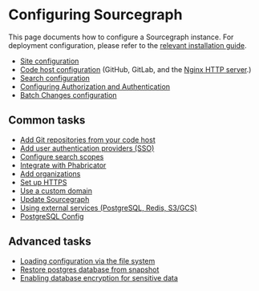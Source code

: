 # Configuring Sourcegraph

This page documents how to configure a Sourcegraph instance. For deployment configuration, please refer to the [relevant installation guide](../install/index.md).

- [Site configuration](site_config.md)
- [Code host configuration](../external_service/index.md) (GitHub, GitLab, and the [Nginx HTTP server](../http_https_configuration.md).)
- [Search configuration](../search.md)
- [Configuring Authorization and Authentication](./authorization_and_authentication.md)
- [Batch Changes configuration](batch_changes.md)

## Common tasks

- [Add Git repositories from your code host](../repo/add.md)
- [Add user authentication providers (SSO)](../auth/index.md)
- [Configure search scopes](../../code_search/how-to/scopes.md)
- [Integrate with Phabricator](../../integration/phabricator.md)
- [Add organizations](../organizations.md)
- [Set up HTTPS](../http_https_configuration.md)
- [Use a custom domain](../url.md)
- [Update Sourcegraph](../updates/index.md)
- [Using external services (PostgreSQL, Redis, S3/GCS)](../external_services/index.md)
- [PostgreSQL Config](./postgres-conf.md)

## Advanced tasks

- [Loading configuration via the file system](advanced_config_file.md)
- [Restore postgres database from snapshot](restore/index.md)
- [Enabling database encryption for sensitive data](encryption.md)

